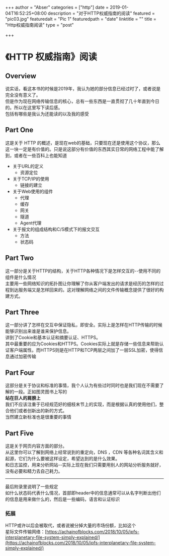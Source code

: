 +++
author = "Abser"
categories = ["http"]
date = 2019-01-04T16:52:25+08:00
description = "对于HTTP权威指南的阅读"
featured = "pic03.jpg"
featuredalt = "Pic 1"
featuredpath = "date"
linktitle = ""
title = "Http权威指南阅读"
type = "post"

+++

# 《HTTP 权威指南》阅读

## Overview
说实话，看这本书的时候是2019年，我认为她的部分信息已经过时了，或者说是完全没有意义了。<br />但是作为现在网络传输信息的核心，总有一些东西是一直贯彻了几十年直到今日的。所以在这里写下读后感。<br />包括有哪些是我认为还能读的以及我的感受

## Part One
这是关于 HTTP 的概述，是现在web的基础，只要现在还是使用这个协议，那么这一块一定是有价值的。只是说这部分有价值的东西其实日常的网络工程中能了解到，或者在一些百科上也能知道
* 关于URL的定义
  * 资源定位
* 关于TCP/IP的使用
  * 链接的建立
* 关于Web使用的组件
  * 代理
  * 缓存
  * 网关
  * 隧道
  * Agent代理
* 关于报文的组成结构和C/S模式下的报文交互
  * 方法
  * 状态码

## Part Two
这一部分是关于HTTP的结构，关于HTTP各种情况下是怎样交互的--使用不同的组件是什么情况<br />主要用一些网络知识的拓扑图让你理解了你从客户端发出的请求是经历的怎样的过程到达服务端又是怎样回来的。这对理解网络之间的文件传输概念提供了很好的构建方式。

## Part Three
这一部分讲了怎样在交互中保证隐私，即安全。实际上是怎样在HTTP传输的时候能够识别出来谁是谁来保护信息。<br />讲到了Cookie和基本认证和摘要认证、HTTPS。<br />其中最重要的应为Cookies和HTTPS。Cookies实际上就是存储一些信息来帮助认证客户端属性。而HTTPS则是在HTTP和TCP两层之间加了一层SSL加密，使得信息通过加密传输

## Part Four
这部分是关于协议和标准的事情，我个人认为有些过时同时也是我们现在不需要了解的一段。正如图灵图书上写的<br />**站在巨人的肩膀上**<br />我们不应该注重于已经规范好的细枝末节上的实现，而是根据认真的使用他们，整合他们或者创新出的新的方式。<br />当然建立新标准也是很重要的事情

## Part Five
这是关于网页内容方面的部分。<br />从这里你可以了解到网络上经常说到的重定向，DNS ，CDN 等各种名词其含义和起源，它们为什么要被这样设定，希望达到的是什么效果。<br />和日志监控，用来分析网站--实际上现在我们只需要用别人的网站分析服务就好，没有必要和精力去自己耗力。

---
最后附录里说明了一些规定<br />如什么状态码代表什么情况，首部即header中的信息通常可以从名字判断出他们的信息是用来做什么的，然后是一些编码，语言和认证标识

### 拓展
HTTP或许以后会被取代，或者说被分掉大量的市场份额，比如这个<br />星际文件传输网络：[https://achainofblocks.com/2018/10/05/ipfs-interplanetary-file-system-simply-explained/](https://achainofblocks.com/2018/10/05/ipfs-interplanetary-file-system-simply-explained/)
